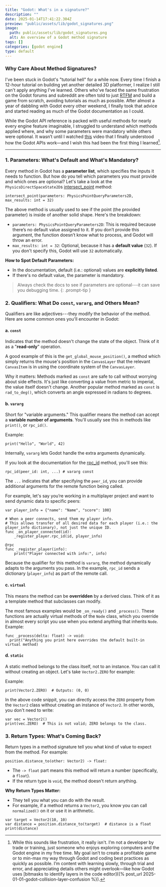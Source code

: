```yaml
---
title: "Godot: What's in a signature?"
description: ""
date: 2025-01-14T17:41:22.304Z
preview: "public/assets/lib/godot_signatures.png"
image:
  path: public/assets/lib/godot_signatures.png
  alt: An overview of a Godot method signature
tags: []
categories: [godot engine]
type: default
---
```


### **Why Care About Method Signatures?**

I've been stuck in Godot's "tutorial hell" for a while now. Every time I finish a 12-hour tutorial on building yet another detailed 3D platformer, I realize I still can't apply anything I've learned. Others who've faced the same frustration on the Godot forums and subreddit are often told to just [RTFM](https://en.wikipedia.org/wiki/RTFM) and build a game from scratch, avoiding tutorials as much as possible. After almost a year of dabbling with Godot every other weekend, I finally took that advice and started reading as much of the Godot documentation as I could.

While the Godot API reference is packed with useful methods for nearly every engine feature imaginable, I struggled to understand which methods applied where, and why some parameters were mandatory while others were optional. It wasn’t until I watched [this](https://www.youtube.com/watch?v=MJmIW2Dwdss) video that I finally understood how the Godot APIs work—and I wish this had been the first thing I learned[^footnote].

---

### **1. Parameters: What's Default and What's Mandatory?**

Every method in Godot has a **parameter list**, which specifies the inputs it needs to function. But how do you tell which parameters you must provide and which ones are optional? Let's take a look at the `PhysicsDirectSpaceState2D`s [intersect_point](PhysicsDirectSpaceState2D) method:

```gdscript
intersect_point(parameters: PhysicsPointQueryParameters2D, max_results: int = 32) 
```

The above method is usually used to see if the point (the provided parameter) is inside of another solid shape. Here's the breakdown:

-   `parameters: PhysicsPointQueryParameters2D`: This is required because there’s no default value assigned to it. If you don’t provide this argument, the function doesn’t know what to process, and Godot will throw an error.
-   `max_results: int = 32`: Optional, because it has a **default value** (`32`). If you don't specify this, Godot will use `32` automatically.

**How to Spot Default Parameters:**

-   In the documentation, default (i.e.: optional) values are **explicitly listed**.
-   If there's no default value, the parameter is mandatory.

> Always check the docs to see if parameters are optional---it can save you debugging time.
{: .prompt-tip }  

### **2. Qualifiers: What Do `const`, `vararg`, and Others Mean?**

Qualifiers are like adjectives---they modify the behavior of the method. Here are some common ones you'll encounter in Godot:

#### **a. `const`**

Indicates that the method doesn't change the state of the object. Think of it as a "**read-only**" operation.

A good example of this is the `get_global_mouse_position()`, a method which simply returns the mouse's position in the `CanvasLayer` that the relevant `CanvasItem` is in using the coordinate system of the `CanvasLayer`. 

Why it matters: Methods marked as `const` are safe to call without worrying about side effects. It's just like converting a value from metric to imperial, the value itself doesn't change. Another popular method marked as `const` is `rad_to_deg()`, which converts an angle expressed in radians to degrees.

#### **b. `vararg`**

Short for "variable arguments." This qualifier means the method can accept a **variable number of arguments**. You'll usually see this in methods like `print()`, or `rpc_id()`.

Example:

```gdscript
print("Hello", "World", 42)
```

Internally, `vararg` lets Godot handle the extra arguments dynamically. 

If you look at the documentation for the [rpc_id](https://docs.godotengine.org/en/stable/classes/class_callable.html#class-callable-method-rpc-id) method, you'll see this:

```gdscript
rpc_id(peer_id: int, ...) # vararg const
```
The `...` indicates that after specifying the `peer_id`, you can provide additional arguments for the remote function being called.

For example, let's say you’re working in a multiplayer project and want to send dynamic data to specific peers:

```gdscript
var player_info = {"name": "Name", "score": 100}

# When a peer connects, send them my player info.
# This allows transfer of all desired data for each player (i.e.: the player_info dictionary), not just the unique ID.
func _on_player_connected(id):
    _register_player.rpc_id(id, player_info)

@rpc
func _register_player(info):
    print("Player connected with info:", info)
  ```

  Because the qualifier for this method is `vararg`, the method dynamically adapts to the arguments you pass. In the example, `rpc_id` sends a dictionary (`player_info`) as part of the remote call.

#### **c. `virtual`**

This means the method can be **overridden** by a derived class. Think of it as a template method that subclasses can modify.

The most famous examples would be `_on_ready()` and `_process()`. These functions are actually virtual methods of the `Node` class, which you override in almost every script you use when you extend anything that inherits `Node`. Example:

```gdscript
func _process(delta: float) -> void:
  print("Anything you print here overrides the default built-in virtual method)
````

#### **d. `static`**

A static method belongs to the class itself, not to an instance. You can call it without creating an object. Let's take `Vector2.ZERO` for example:

Example:

```gdscript
print(Vector2.ZERO)  # Outputs: (0, 0)
```

In the above code snippit, you can directly access the `ZERO` property from the `Vector2` class without creating an instance of `Vector2`. In other words, you don't need to write:

```gdscript
var vec = Vector2()
print(vec.ZERO)  # This is not valid; ZERO belongs to the class.
```

### **3. Return Types: What's Coming Back?**

Return types in a method signature tell you what kind of value to expect from the method. For example:

```gdscript
position.distance_to(other: Vector2) -> float:
```

-   The `-> float` part means this method will return a number (specifically, a `float`).
-   If the return type is `void`, the method doesn't return anything.

**Why Return Types Matter:**

-   They tell you what you can do with the result.
-   For example, if a method returns a `Vector2`, you know you can call `normalized()` on it or use it in arithmetic.

```gdscript
var target = Vector2(10, 10)
var distance = position.distance_to(target)  # distance is a float
print(distance)
```

[^footnote]: While this sounds like frustration, it really isn't. I’m not a developer by trade or training, just someone who enjoys exploring computers and the Godot engine in my free time. My goal isn’t to create a profitable game or to min-max my way through Godot and coding best practices as quickly as possible. I’m content with learning slowly, through trial and error, and appreciating details others might overlook—like how Godot uses [bitmasks to identify layers in the code editor]({% post_url 2025-01-01-godot-collision-layer-confusion %}).

